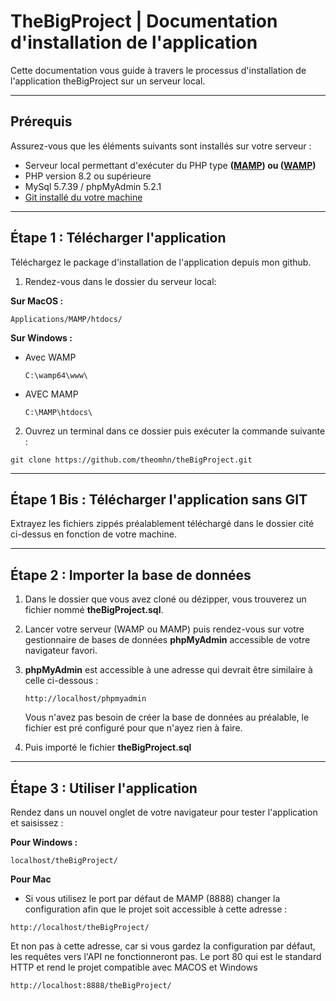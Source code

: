 # TheBigProject | Documentation d'installation de l'application

Cette documentation vous guide à travers le processus d'installation de l'application theBigProject sur un serveur local.

---

## **Prérequis**

Assurez-vous que les éléments suivants sont installés sur votre serveur :

- Serveur local permettant d'exécuter du PHP type **([MAMP](https://www.mamp.info/en/downloads/)) ou ([WAMP](https://www.wampserver.com/en/download-wampserver-64bits/))**
- PHP version 8.2 ou supérieure
- MySql 5.7.39 / phpMyAdmin  5.2.1
- [Git installé du votre machine](https://git-scm.com/downloads)

---

## **Étape 1 : Télécharger l'application**
Téléchargez le package d'installation de l'application depuis mon github.

1. Rendez-vous dans le dossier du serveur local:

**Sur MacOS :**
```
Applications/MAMP/htdocs/
```

**Sur Windows :**

- Avec WAMP
    ```
    C:\wamp64\www\
    ```
- AVEC MAMP
    ```
    C:\MAMP\htdocs\
    ```

2. Ouvrez un terminal dans ce dossier puis exécuter la commande suivante :

```shell
git clone https://github.com/theomhn/theBigProject.git
```
---

## **Étape 1 Bis : Télécharger l'application sans GIT**
Extrayez les fichiers zippés préalablement téléchargé dans le dossier cité ci-dessus en fonction de votre machine.

---

## **Étape 2 : Importer la base de données**
1. Dans le dossier que vous avez cloné ou dézipper, vous trouverez un fichier nommé **theBigProject.sql**.
2. Lancer votre serveur (WAMP ou MAMP) puis rendez-vous sur votre gestionnaire de bases de données **phpMyAdmin** accessible de votre navigateur favori.
3. **phpMyAdmin** est accessible à une adresse qui devrait être similaire à celle ci-dessous : 
    ```
    http://localhost/phpmyadmin
    ```
    Vous n'avez pas besoin de créer la base de données au préalable, le fichier est pré configuré pour que n'ayez rien à faire.

4. Puis importé le fichier **theBigProject.sql**

---

## **Étape 3 : Utiliser l'application**

Rendez dans un nouvel onglet de votre navigateur pour tester l'application et saisissez : 

**Pour Windows :**
```
localhost/theBigProject/
```

**Pour Mac**
- Si vous utilisez le port par défaut de MAMP (8888) changer la configuration afin que le projet soit accessible à cette adresse : 
```
http://localhost/theBigProject/
```
Et non pas à cette adresse, car si vous gardez la configuration par défaut, les requêtes vers l'API ne fonctionneront pas.
Le port 80 qui est le standard HTTP et rend le projet compatible avec MACOS et Windows
```
http://localhost:8888/theBigProject/
```
    